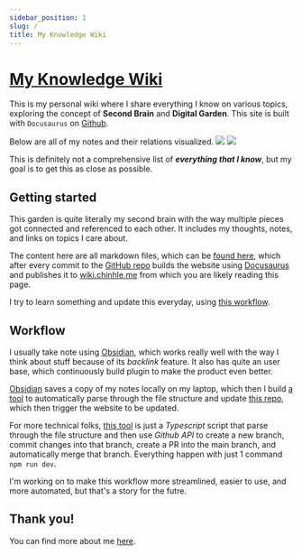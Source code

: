 ```yaml
---
sidebar_position: 1
slug: /
title: My Knowledge Wiki
---
```


# [My Knowledge Wiki](https://wiki.chinhle.me)

This is my personal wiki where I share everything I know on various topics, exploring the concept of **Second Brain** and **Digital Garden**. This site is built with `Docusaurus`  on [Github](https://github.com/dangchinh25/second-brain). 

Below are all of my notes and their relations visualized.
![](https://i.imgur.com/NhBKkad.png)
![](https://i.imgur.com/Z3SgYBJ.png)

This is definitely not a comprehensive list of ***everything that I know***, but my goal is to get this as close as possible.

## Getting started

This garden is quite literally my second brain with the way multiple pieces got connected and referenced to each other. It includes my thoughts, notes, and links on topics I care about. 

The content here are all markdown files, which can be [found here](https://github.com/dangchinh25/second-brain/tree/main/docs), which after every commit to the [GitHub repo](https://github.com/dangchinh25/second-brain) builds the website using [Docusaurus](tools/docusaurus.md) and publishes it to [wiki.chinhle.me](https://wiki.chinhle.me) from which you are likely reading this page.

I try to learn something and update this everyday, using [this workflow](#workflow). 


## Workflow
I usually take note using [Obsidian](https://obsidian.md/), which works really well with the way I think about stuff because of its *backlink* feature. It also has quite an user base, which continuously build plugin to make the product even better. 

[Obsidian](https://obsidian.md/) saves a copy of my notes locally on my laptop, which then I build [a tool](https://github.com/dangchinh25/second-brain-sync) to automatically parse through the file structure and update [this repo](https://github.com/dangchinh25/second-brain), which then trigger the website to be updated.

For more technical folks, [this tool](https://github.com/dangchinh25/second-brain-sync) is just a *Typescript* script that parse through the file structure and then use *Github API* to create a new branch, commit changes into that branch, create a PR into the main branch, and automatically merge that branch. Everything happen with just 1 command `npm run dev`.

I'm working on to make this workflow more streamlined, easier to use, and more automated, but that's a story for the futre.

## Thank you!
You can find more about me [here](https://chinhle.me).